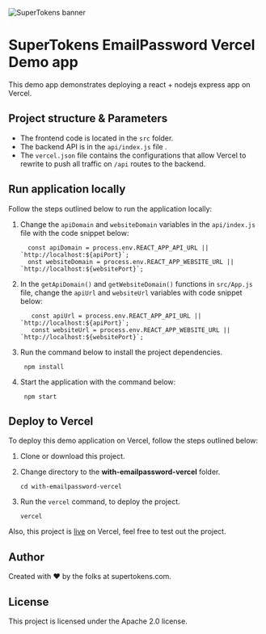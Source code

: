 ![SuperTokens banner](https://raw.githubusercontent.com/supertokens/supertokens-logo/master/images/Artboard%20%E2%80%93%2027%402x.png)

# SuperTokens EmailPassword Vercel Demo app

This demo app demonstrates deploying a react + nodejs express app on Vercel.

## Project structure & Parameters

-   The frontend code is located in the `src` folder.
-   The backend API is in the `api/index.js` file .
-   The `vercel.json` file contains the configurations that allow Vercel to rewrite to push all traffic on `/api` routes to the backend.

## Run application locally

Follow the steps outlined below to run the application locally:

1. Change the `apiDomain` and `websiteDomain` variables in the `api/index.js` file with the code snippet below:

         const apiDomain = process.env.REACT_APP_API_URL || `http://localhost:${apiPort}`;
         onst websiteDomain = process.env.REACT_APP_WEBSITE_URL || `http://localhost:${websitePort}`;

2. In the `getApiDomain()` and `getWebsiteDomain()` functions in `src/App.js` file, change the `apiUrl` and `websiteUrl` variables with code snippet below:
          
          const apiUrl = process.env.REACT_APP_API_URL || `http://localhost:${apiPort}`;
          const websiteUrl = process.env.REACT_APP_WEBSITE_URL || `http://localhost:${websitePort}`;
          

3. Run the command below to install the project dependencies.
  
        npm install 


4. Start the application with the command below:
      
        npm start
 

## Deploy to Vercel

To deploy this demo application on Vercel, follow the steps outlined below:
1. Clone or download this project.

2. Change directory to the **with-emailpassword-vercel** folder.
     

       cd with-emailpassword-vercel
           

3. Run the `vercel` command, to deploy the project.

       vercel

Also, this project is [live](https://with-emailpassword-vercel-qygbojit4-icode247.vercel.app/) on Vercel, feel free to test out the project. 

## Author

Created with :heart: by the folks at supertokens.com.

## License

This project is licensed under the Apache 2.0 license.
